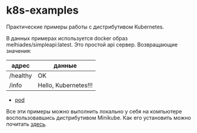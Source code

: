 # k8s-examples
Практические примеры работы с дистрибутивом Kubernetes.

В данных примерах используется docker образ melhiades/simpleapi:latest. Это простой api сервер. Возвращающие значения:

| адрес    | данные               |
| -------- | -------------------- |
| /healthy | OK                   |
| /info    | Hello, Kubernetes!!! |

- [pod](content/pod.md)

Все эти примеры можно выполнить локально у себя на компьютере воспользовавшись дистрибутивом Minikube. Как его установить можно почитать [здесь](https://kubernetes.io/docs/tasks/tools/install-minikube/).
